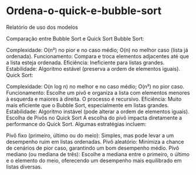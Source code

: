 # Ordena-o-quick-e-bubble-sort
Relatório de uso dos modelos

Comparação entre Bubble Sort e Quick Sort
Bubble Sort:

Complexidade: O(n²) no pior e no caso médio; O(n) no melhor caso (lista já ordenada).
Funcionamento: Compara e troca elementos adjacentes até que a lista esteja ordenada.
Eficiência: Ineficiente para listas grandes.
Estabilidade: Algoritmo estável (preserva a ordem de elementos iguais).
Quick Sort:

Complexidade: O(n log n) no melhor e no caso médio; O(n²) no pior caso.
Funcionamento: Escolhe um pivô e organiza a lista com elementos menores à esquerda e maiores à direita. O processo é recursivo.
Eficiência: Muito mais eficiente que o Bubble Sort, especialmente em listas grandes.
Estabilidade: Algoritmo instável (pode alterar a ordem de elementos iguais).
Escolha de Pivôs no Quick Sort
A escolha do pivô impacta diretamente a performance do Quick Sort. Algumas estratégias incluem:

Pivô fixo (primeiro, último ou do meio): Simples, mas pode levar a um desempenho ruim em listas ordenadas.
Pivô aleatório: Minimiza a chance de cenários de pior caso, garantindo um bom desempenho médio.
Pivô mediano (ou mediana de três): Escolhe a mediana entre o primeiro, o último e o elemento do meio, oferecendo um desempenho mais equilibrado em listas diversas.
